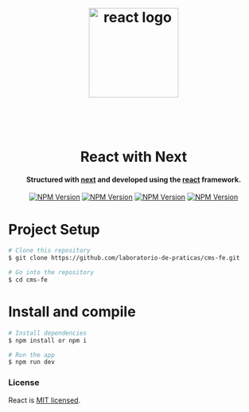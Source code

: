 <h1 align="center">
  <br>
  <a href="http://www.amitmerchant.com/electron-markdownify">
  <img width="180" src="https://static-00.iconduck.com/assets.00/react-icon-2048x2048-o8k3ymqa.png" alt="react logo">
  <br>
  <br>
  </a>
  <br>
  <br>
  React with Next
  <br>
</h1>

<h4 align="center">Structured with <a href="https://nextjs.org/docs" target="_blank">next</a> and developed using the <a href="https://react.dev/learn" target="_blank">react</a> framework.</h4>

<p align="center">
  <a href="https://github.com/facebook/react/blob/main/LICENSE" target="_blank"><img src="https://img.shields.io/badge/license-MIT-blue.svg" alt="NPM Version" /></a>
  <a href="https://www.npmjs.com/package/react" target="_blank"><img src="https://img.shields.io/npm/v/react.svg?style=flat" alt="NPM Version" /></a>
  <a href="https://github.com/facebook/react/actions/workflows/runtime_build_and_test.yml" target="_blank"><img src="https://github.com/facebook/react/actions/workflows/runtime_build_and_test.yml/badge.svg" alt="NPM Version" /></a>
  <a href="https://legacy.reactjs.org/docs/how-to-contribute.html#your-first-pull-request" target="_blank"><img src="https://img.shields.io/badge/PRs-welcome-brightgreen.svg" alt="NPM Version" /></a>
</p>

# Project Setup

```bash
# Clone this repository
$ git clone https://github.com/laboratorio-de-praticas/cms-fe.git

# Go into the repository
$ cd cms-fe
```

# Install and compile

```bash
# Install dependencies
$ npm install or npm i

# Run the app
$ npm run dev
```

### License

React is [MIT licensed](./LICENSE).
